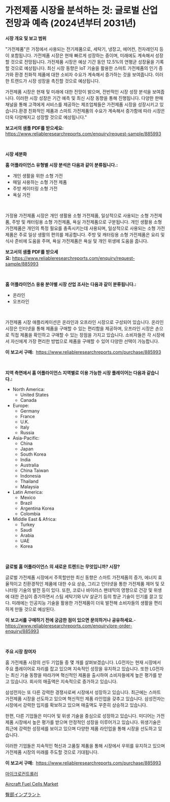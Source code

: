 <p><h1>가전제품 시장을 분석하는 것: 글로벌 산업 전망과 예측 (2024년부터 2031년)</h1></p><p><strong>시장 개요 및 보고 범위</strong></p>
<p><p>"가전제품"은 가정에서 사용되는 전기제품으로, 세탁기, 냉장고, 에어컨, 전자레인지 등이 포함됩니다. 가전제품 시장은 현재 빠르게 성장하는 중이며, 미래에도 계속해서 성장할 것으로 전망됩니다.  가전제품 시장은 예상 기간 동안 12.5%의 연평균 성장율을 기록할 것으로 예상됩니다. 최신 시장 동향은 IoT 기술을 활용한 스마트 가전제품의 인기 증가와 환경 친화적 제품에 대한 소비자 수요가 계속해서 증가하는 것을 보여줍니다. 이러한 트렌드가 시장 성장을 촉진할 것으로 예상됩니다.</p><p>가전제품 시장은 현재 및 미래에 대한 전망이 밝으며, 전반적인 시장 성장 분석을 보여줍니다. 이러한 시장 성장은 기간 예측 및 최신 시장 동향을 통해 진행됩니다. 다양한 판매 채널을 통해 고객에게 서비스를 제공하는 제조업체들은 가전제품 시장을 성장시키고 있습니다.환경 친화적인 제품과 스마트 가전제품의 수요가 계속해서 증가함에 따라 시장은 더욱 다양해지고 성장할 것으로 예상됩니다."</p></p>
<p><strong>보고서의 샘플 PDF를 받으세요:</strong> <a href="https://www.reliableresearchreports.com/enquiry/request-sample/885993">https://www.reliableresearchreports.com/enquiry/request-sample/885993</a></p>
<p>&nbsp;</p>
<p><strong>시장 세분화</strong></p>
<p><strong>홈 어플라이언스 유형별 시장 분석은 다음과 같이 분류됩니다.:</strong></p>
<p><ul><li>개인 생활을 위한 소형 가전</li><li>매일 사용하는 소형 가전 제품</li><li>주방 케이터링 소형 가전</li><li>욕실 가전</li></ul></p>
<p>&nbsp;</p>
<p><p>가정용 가전제품 시장은 개인 생활용 소형 가전제품, 일상적으로 사용되는 소형 가전제품, 주방 및 캐터링용 소형 가전제품, 욕실 가전제품으로 구분됩니다. 개인 생활용 소형 가전제품은 개인의 특정 필요를 충족시키는데 사용되며, 일상적으로 사용되는 소형 가전제품은 주로 일상 생활의 편의를 제공합니다. 주방 및 캐터링용 소형 가전제품은 요리 및 식사 준비에 도움을 주며, 욕실 가전제품은 욕실 및 개인 위생에 도움을 줍니다.</p></p>
<p><strong>보고서의 샘플 PDF를 받으세요:</strong>&nbsp;<a href="https://www.reliableresearchreports.com/enquiry/request-sample/885993">https://www.reliableresearchreports.com/enquiry/request-sample/885993</a></p>
<p>&nbsp;</p>
<p><strong> 홈 어플라이언스 응용 분야별 시장 산업 조사는 다음과 같이 분류됩니다.:</strong></p>
<p><ul><li>온라인</li><li>오프라인</li></ul></p>
<p>&nbsp;</p>
<p><p>가전제품 시장 애플리케이션은 온라인과 오프라인 시장으로 구성되어 있습니다. 온라인 시장은 인터넷을 통해 제품을 구매할 수 있는 편리함을 제공하며, 오프라인 시장은 손으로 직접 제품을 확인하고 구매할 수 있는 장점을 가지고 있습니다. 소비자들은 각 시장에서 자신에게 가장 편리한 방법으로 제품을 구매할 수 있어 다양한 선택이 가능합니다.</p></p>
<p><strong>이 보고서 구매:</strong>&nbsp; <a href="https://www.reliableresearchreports.com/purchase/885993">https://www.reliableresearchreports.com/purchase/885993</a></p>
<p>&nbsp;</p>
<p><strong>지역 측면에서 홈 어플라이언스 지역별로 이용 가능한 시장 플레이어는 다음과 같습니다.:</strong></p>
<p><ul>
    <li>
        North America:
        <ul>
            <li>United States</li>
            <li>Canada</li>
        </ul>
    </li>
    <li>
        Europe:
        <ul>
            <li>Germany</li>
            <li>France</li>
            <li>U.K.</li>
            <li>Italy</li>
            <li>Russia</li>
        </ul>
    </li>
    <li>
        Asia-Pacific:
        <ul>
            <li>China</li>
            <li>Japan</li>
            <li>South Korea</li>
            <li>India</li>
            <li>Australia</li>
            <li>China Taiwan</li>
            <li>Indonesia</li>
            <li>Thailand</li>
            <li>Malaysia</li>
        </ul>
    </li>
    <li>
        Latin America:
        <ul>
            <li>Mexico</li>
            <li>Brazil</li>
            <li>Argentina Korea</li>
            <li>Colombia</li>
        </ul>
    </li>
    <li>
        Middle East & Africa:
        <ul>
            <li>Turkey</li>
            <li>Saudi</li>
            <li>Arabia</li>
            <li>UAE</li>
            <li>Korea</li>
        </ul>
    </li>
    </ul></p>
<p>&nbsp;</p>
<p><strong>글로벌 홈 어플라이언스 의 새로운 트렌드는 무엇입니까? 시장?</strong></p>
<p><p>글로벌 가전제품 시장에서 주목할만한 최신 동향은 스마트 가전제품의 증가, 에너지 효율적이고 친환경적인 제품에 대한 수요 상승, 그리고 인터넷을 통한 가전제품 제어 및 모니터링 기술의 발전 등이 있다. 또한, 코로나 바이러스 팬데믹의 영향으로 건강 및 위생에 대한 관심이 증가하면서 스팀 세탁기와 UV 살균기 등의 항균 기술이 인기를 끌고 있다. 미래에는 인공지능 기술을 활용한 가전제품이 더욱 발전해 소비자들의 생활을 편리하게 만들 것으로 예상된다.</p></p>
<p><strong>이 보고서를 구매하기 전에 궁금한 점이 있으면 문의하거나 공유하세요.</strong>- <a href="https://www.reliableresearchreports.com/enquiry/pre-order-enquiry/885993">https://www.reliableresearchreports.com/enquiry/pre-order-enquiry/885993</a></p>
<p>&nbsp;</p>
<p><strong>주요 시장 참여자</strong></p>
<p><p>홈 가전제품 시장의 선두 기업들 중 몇 개를 살펴보겠습니다. LG전자는 현재 시장에서 주요 플레이어로 자리를 잡고 있으며 지속적인 성장을 유지하고 있습니다. 또한 LG전자는 최신 기술 동향을 따라가며 혁신적인 제품을 출시하여 소비자들에게 높은 평가를 받고 있습니다. 회사의 매출액은 지속적으로 증가하고 있습니다.</p><p>삼성전자는 또 다른 강력한 경쟁사로써 시장에서 성장하고 있습니다. 최근에는 스마트 가전제품 시장을 선도하고 있으며 혁신적인 제품 라인업을 갖추고 있습니다. 삼성전자는 시장에서 강력한 입지를 확보하고 있으며 매출액도 꾸준히 상승하고 있습니다.</p><p>한편, 다른 기업들은 미디어 및 위생 기술을 중심으로 성장하고 있습니다. 미디어는 가전제품 시장에서 높은 평가를 받으며 안정적인 성장을 이루어가고 있습니다. 위생기술은 최근에 강력한 성장세를 보이고 있으며 다양한 제품 라인업을 통해 시장을 선도하고 있습니다.</p><p>이러한 기업들은 지속적인 혁신과 고품질 제품을 통해 시장에서 우위를 유지하고 있으며 가전제품 시장의 미래를 주도할 것으로 기대됩니다.</p></p>
<p><strong>이 보고서 구매:</strong>&nbsp;&nbsp;<a href="https://www.reliableresearchreports.com/purchase/885993">https://www.reliableresearchreports.com/purchase/885993</a></p>
<p><p><a href="https://github.com/xvz497517413/Market-Research-Report-List-1/blob/main/970847315417.md">마이크로컨트롤러</a></p><p><a href="https://github.com/BryceTownsendr/Market-Research-Report-List-4/blob/main/aircraft-fuel-cells-market.md">Aircraft Fuel Cells Market</a></p><p><a href="https://github.com/ksxzwxabcuynh011/Market-Research-Report-List-1/blob/main/813253916484.md">臀部インプラント</a></p></p>
